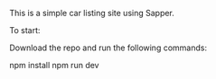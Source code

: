 This is a simple car listing site using Sapper.

To start:

Download the repo and run the following commands:

npm install
npm run dev
